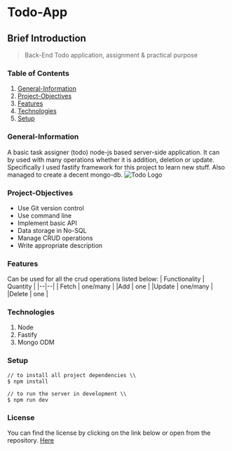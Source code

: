 # Todo-App

## Brief Introduction
> Back-End Todo application, assignment & practical purpose

### Table of Contents
 1. [General-Information](#general-information)
 2. [Project-Objectives](#project-objectives)
 3. [Features](#features)
 4. [Technologies](#technologies)
 5. [Setup](#setup)

### General-Information
A basic task assigner (todo) node-js based server-side application. It can by used with many operations whether it is addition, deletion or update.
Specifically I used fastify framework for this project to learn new stuff. Also managed to create a decent mongo-db.
![Todo Logo](https://i.pinimg.com/originals/f7/3b/4e/f73b4e244b255face5fda25c72905c98.png)

### Project-Objectives
* Use Git version control
* Use command line
* Implement basic API
* Data storage in No-SQL
* Manage CRUD operations
* Write appropriate description

### Features
Can be used for all the crud operations listed below:
| Functionality | Quantity |
|--|--|
| Fetch | one/many	|
|Add	| one		|
|Update	| one/many	|
|Delete	| one		|

### Technologies
 1. Node
 2. Fastify
 3. Mongo ODM

### Setup
```
// to install all project dependencies \\
$ npm install

// to run the server in development \\
$ npm run dev
```

### License
You can find the license by clicking on the link below or open from the repository.
[Here](https://github.com/AdyPolyCode/Todo-App-Node-js/blob/main/LICENSE)
